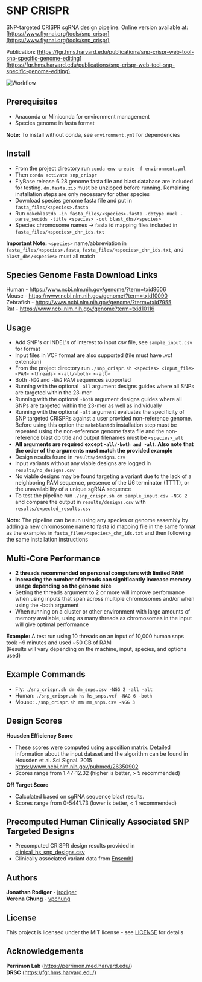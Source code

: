 # SNP CRISPR
SNP-targeted CRISPR sgRNA design pipeline. Online version available at: [https://www.flyrnai.org/tools/snp_crispr](https://www.flyrnai.org/tools/snp_crispr)  

Publication: [https://fgr.hms.harvard.edu/publications/snp-crispr-web-tool-snp-specific-genome-editing](https://fgr.hms.harvard.edu/publications/snp-crispr-web-tool-snp-specific-genome-editing)

![Workflow](img/workflow.jpg)

## Prerequisites
- Anaconda or Miniconda for environment management
- Species genome in fasta format

**Note:** To install without conda, see `environment.yml` for dependencies

## Install
- From the project directory run `conda env create -f environment.yml`
- Then `conda activate snp_crispr`
- FlyBase release 6.28 genome fasta file and blast database are included for testing. `dm.fasta.zip` must be unzipped before running. Remaining installation steps are only necessary for other species
- Download species genome fasta file and put in `fasta_files/<species>.fasta`
- Run `makeblastdb -in fasta_files/<species>.fasta -dbtype nucl -parse_seqids -title <species> -out blast_dbs/<species>`
- Species chromosome names -> fasta id mapping files included in `fasta_files/<species>_chr_ids.txt`

**Important Note:** `<species>` name/abbreviation in `fasta_files/<species>.fasta`, `fasta_files/<species>_chr_ids.txt`, and `blast_dbs/<species>` must all match

## Species Genome Fasta Download Links
Human - https://www.ncbi.nlm.nih.gov/genome/?term=txid9606  
Mouse - https://www.ncbi.nlm.nih.gov/genome/?term=txid10090  
Zebrafish - https://www.ncbi.nlm.nih.gov/genome/?term=txid7955  
Rat - https://www.ncbi.nlm.nih.gov/genome?term=txid10116  

## Usage
- Add SNP's or INDEL's of interest to input csv file, see `sample_input.csv` for format
- Input files in VCF format are also supported (file must have .vcf extension)
- From the project directory run `./snp_crispr.sh <species> <input_file> <PAM> <threads> <-all/-both> <-alt>`
- Both `-NGG` and `-NAG` PAM sequences supported
- Running with the optional `-all` argument designs guides where all SNPs are targeted within the 23-mer
- Running with the optional `-both` argument designs guides where all SNPs are targeted within the 23-mer as well as individually
- Running with the optional `-alt` argument evaluates the specificity of SNP targeted CRISPRs against a user provided non-reference genome. Before using this option the `makeblastdb` installation step must be repeated using the non-reference genome fasta file and the non-reference blast db title and output filenames must be `<species>_alt`
- **All arguments are required except `-all/-both and -alt`. Also note that the order of the arguments must match the provided example**
- Design results found in `results/designs.csv`
- Input variants without any viable designs are logged in `results/no_designs.csv`
- No viable designs may be found targeting a variant due to the lack of a neighboring PAM sequence, presence of the U6 terminator (TTTT), or the unavailability of a unique sgRNA sequence
- To test the pipeline run `./snp_crispr.sh dm sample_input.csv -NGG 2` and compare the output in `results/designs.csv` with `results/expected_results.csv`

**Note:** The pipeline can be run using any species or genome assembly by adding a new chromosome name to fasta id mapping file in the same format as the examples in `fasta_files/<species>_chr_ids.txt` and then following the same installation instructions

## Multi-Core Performance
- **2 threads recommended on personal computers with limited RAM**
- **Increasing the number of threads can significantly increase memory usage depending on the genome size**
- Setting the threads argument to 2 or more will improve performance when using inputs that span across multiple chromosomes and/or when using the -both argument
- When running on a cluster or other environment with large amounts of memory available, using as many threads as chromosomes in the input will give optimal performance

**Example:** A test run using 10 threads on an input of 10,000 human snps took \~9 minutes and used \~50 GB of RAM  
(Results will vary depending on the machine, input, species, and options used)

## Example Commands
- Fly: `./snp_crispr.sh dm dm_snps.csv -NGG 2 -all -alt`
- Human: `./snp_crispr.sh hs hs_snps.vcf -NAG 6 -both`
- Mouse: `./snp_crispr.sh mm mm_snps.csv -NGG 3`

## Design Scores
**Housden Efficiency Score**  
- These scores were computed using a position matrix. Detailed information about the input dataset and the algorithm can be found in Housden et al. Sci Signal. 2015 https://www.ncbi.nlm.nih.gov/pubmed/26350902
- Scores range from 1.47-12.32 (higher is better, > 5 recommended)

**Off Target Score**  
- Calculated based on sgRNA sequence blast results.
- Scores range from 0-5441.73 (lower is better, < 1 recommended)

## Precomputed Human Clinically Associated SNP Targeted Designs
- Precomputed CRISPR design results provided in [clinical_hs_snp_designs.csv](results/clinical_hs_snp_designs.csv)
- Clinically associated variant data from [Ensembl](https://ensembl.org/Homo_sapiens)

## Authors
**Jonathan Rodiger** - [jrodiger](https://github.com/jrodiger)  
**Verena Chung** - [vpchung](https://github.com/vpchung)

## License
This project is licensed under the MIT license - see [LICENSE](LICENSE) for details

## Acknowledgements
**Perrimon Lab** (https://perrimon.med.harvard.edu/)    
**DRSC** (https://fgr.hms.harvard.edu/)
